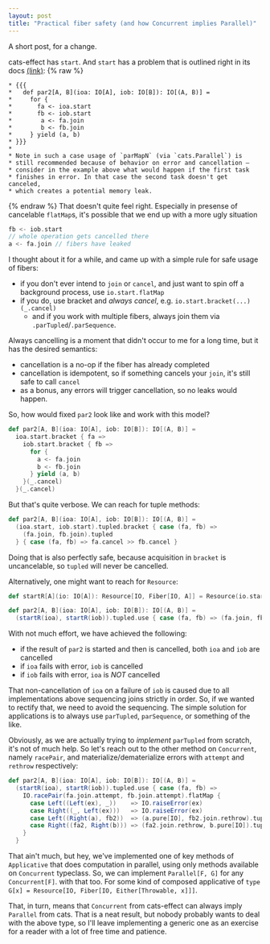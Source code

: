 ```yaml
---
layout: post
title: "Practical fiber safety (and how Concurrent implies Parallel)"
---
```


A short post, for a change.

cats-effect has `start`. And `start` has a problem that is outlined right in its docs [(link)](https://github.com/typelevel/cats-effect/blob/c64be615a980027a778615cd9c90c200e397dc34/core/shared/src/main/scala/cats/effect/IO.scala#L356):
{% raw %}
```
* {{{
*   def par2[A, B](ioa: IO[A], iob: IO[B]): IO[(A, B)] =
*     for {
*       fa <- ioa.start
*       fb <- iob.start
*        a <- fa.join
*        b <- fb.join
*     } yield (a, b)
* }}}
*
* Note in such a case usage of `parMapN` (via `cats.Parallel`) is
* still recommended because of behavior on error and cancellation —
* consider in the example above what would happen if the first task
* finishes in error. In that case the second task doesn't get canceled,
* which creates a potential memory leak.
 ```
{% endraw %}
That doesn't quite feel right. Especially in presense of cancelable `flatMap`s, it's possible that we end up with a more ugly situation
<!--more-->
```scala
fb <- iob.start
// whole operation gets cancelled there
a <- fa.join // fibers have leaked
```

I thought about it for a while, and came up with a simple rule for safe usage of fibers:
* if you don't ever intend to `join` or `cancel`, and just want to spin off a background process, use `io.start.flatMap`
* if you do, use bracket and _always cancel_, e.g. `io.start.bracket(...)(_.cancel)`
  * and if you work with multiple fibers, always join them via `.parTupled`/`.parSequence`.

Always cancelling is a moment that didn't occur to me for a long time, but it has the desired semantics:
* cancellation is a no-op if the fiber has already completed
* cancellation is idempotent, so if something cancels your `join`, it's still safe to call `cancel`
* as a bonus, any errors will trigger cancellation, so no leaks would happen.

So, how would fixed `par2` look like and work with this model?

```scala
def par2[A, B](ioa: IO[A], iob: IO[B]): IO[(A, B)] =
  ioa.start.bracket { fa =>
    iob.start.bracket { fb =>
      for {
        a <- fa.join
        b <- fb.join
      } yield (a, b)
    }(_.cancel)
  }(_.cancel)
```

But that's quite verbose. We can reach for tuple methods:

```scala
def par2[A, B](ioa: IO[A], iob: IO[B]): IO[(A, B)] =
  (ioa.start, iob.start).tupled.bracket { case (fa, fb) =>
    (fa.join, fb.join).tupled
  } { case (fa, fb) => fa.cancel >> fb.cancel }
```

Doing that is also perfectly safe, because acquisition in `bracket` is uncancelable, so `tupled` will never be cancelled.

Alternatively, one might want to reach for `Resource`:

```scala
def startR[A](io: IO[A]): Resource[IO, Fiber[IO, A]] = Resource(io.start.fproduct(_.cancel))

def par2[A, B](ioa: IO[A], iob: IO[B]): IO[(A, B)] = 
  (startR(ioa), startR(iob)).tupled.use { case (fa, fb) => (fa.join, fb.join).tupled }
```

With not much effort, we have achieved the following:
- if the result of `par2` is started and then is cancelled, both `ioa` and `iob` are cancelled
- if `ioa` fails with error, `iob` is cancelled
- if `iob` fails with error, `ioa` is *NOT* cancelled

That non-cancellation of `ioa` on a failure of `iob` is caused due to all implementations above sequencing joins strictly in order. So, if we wanted to rectify that, we need to avoid the sequencing. The simple solution for applications is to always use `parTupled`, `parSequence`, or something of the like.

Obviously, as we are actually trying to _implement_ `parTupled` from scratch, it's not of much help. So let's reach out to the other method on `Concurrent`, namely `racePair`, and materialize/dematerialize errors with `attempt` and `rethrow` respectively:

```scala
def par2[A, B](ioa: IO[A], iob: IO[B]): IO[(A, B)] = 
  (startR(ioa), startR(iob)).tupled.use { case (fa, fb) =>
    IO.racePair(fa.join.attempt, fb.join.attempt).flatMap {
      case Left((Left(ex), _))    => IO.raiseError(ex)
      case Right((_, Left(ex)))   => IO.raiseError(ex)
      case Left((Right(a), fb2))  => (a.pure[IO], fb2.join.rethrow).tupled
      case Right((fa2, Right(b))) => (fa2.join.rethrow, b.pure[IO]).tupled
    }
  }
```

That ain't much, but hey, we've implemented one of key methods of `Applicative` that does computation in parallel, using only methods available on `Concurrent` typeclass. So, we can implement `Parallel[F, G]` for any `Concurrent[F]`. with that too. For some kind of composed applicative of `type G[x] = Resource[IO, Fiber[IO, Either[Throwable, x]]]`. 

That, in turn, means that `Concurrent` from cats-effect can always imply `Parallel` from cats. That is a neat result, but nobody probably wants to deal with the above type, so I'll leave implementing a generic one as an exercise for a reader with a lot of free time and patience.
